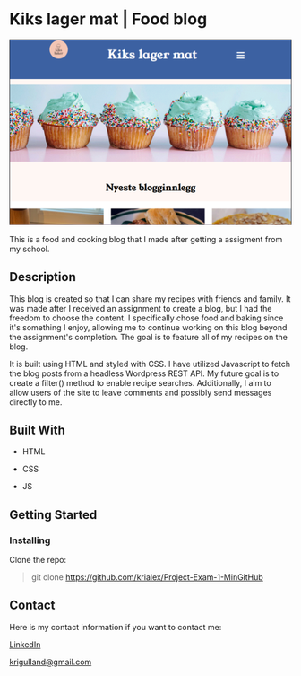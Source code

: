 # Kiks lager mat | Food blog

![Screenshot of the home page of the site](/img/ScreenshotHomePage.png "The home page")

This is a food and cooking blog that I made after getting a assigment from my school.

## Description

This blog is created so that I can share my recipes with friends and family. It was made after I received an assignment to create a blog, but I had the freedom to choose the content. I specifically chose food and baking since it's something I enjoy, allowing me to continue working on this blog beyond the assignment's completion. The goal is to feature all of my recipes on the blog.

It is built using HTML and styled with CSS. I have utilized Javascript to fetch the blog posts from a headless Wordpress REST API. My future goal is to create a filter() method to enable recipe searches. Additionally, I aim to allow users of the site to leave comments and possibly send messages directly to me.

## Built With

- HTML

- CSS

- JS

## Getting Started

### Installing

Clone the repo:

> git clone https://github.com/krialex/Project-Exam-1-MinGitHub

## Contact

Here is my contact information if you want to contact me:

[LinkedIn](https://www.linkedin.com/in/kristine-alexandersen-14144070/)

<krigulland@gmail.com>
